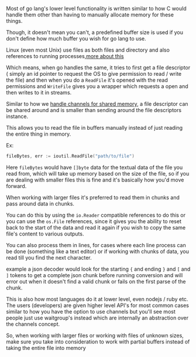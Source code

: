Most of go lang's lower level functionality is written similar to how
C would handle them other than having to manually allocate memory for these things.

Though, it doesn't mean you can't, a predefined buffer size is used if you don't define how much buffer you wish for go lang to use.

Linux (even most Unix) use files as both files and directory and also references to running processes,[more about this](undone)

Which means, when go handles the same, it tries to first get a file descriptor ( simply an id pointer to request the OS to give permission to read / write the file)
and then when you do a `ReadFile` it's opened with the read permissions and `WriteFile` gives you a wrapper which requests a open and then writes to it in streams.

Similar to how we [handle channels for shared memory](shared-memory-and-go), a file descriptor can be shared around and is smaller than sending around the file descriptors instance.

This allows you to read the file in buffers manually instead of just reading the entire thing in memory.

Ex:

```go
fileBytes, err := ioutil.ReadFile("path/to/file")
```

Here `fileBytes` would have `[]byte` data for the textual data of the file you read from, which will take up memory based on the size of the file, so if you are dealing with smaller files this is fine and it's basically how you'd move forward.

When working with larger files it's preferred to read them in chunks and pass around data in chunks.

You can do this by using the `io.Reader` compatible references to do this or you can use the `os.File` references, since it gives you the ability to reset back to the
start of the data and read it again if you wish to copy the same file's content to various outputs.

You can also process them in lines, for cases where each line process can be done (something like a text editor) or if working with chunks of data, you read till you find
the next character.

example a json decoder would look for the starting `{` and ending `}` and `[` and `]` tokens to get a complete json chunk before running conversion and will error out
when it doesn't find a valid chunk or fails on the first parse of the chunk.

This is also how most languages do it at lower level, even nodejs / ruby etc. The users (developers) are given higher level API's for most common cases
similar to how you have the option to use channels but you'll see most people just use waitgroup's instead which are internally an abstraction over the channels
concept.

So, when working with larger files or working with files of unknown sizes, make sure you take into consideration to work with partial buffers instead of taking
the entire file into memory
